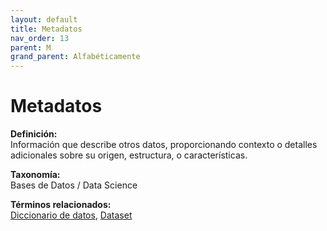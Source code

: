 ```yaml
---
layout: default
title: Metadatos
nav_order: 13
parent: M
grand_parent: Alfabéticamente
---
```


# Metadatos

**Definición:**  
Información que describe otros datos, proporcionando contexto o detalles adicionales sobre su origen, estructura, o características.

**Taxonomía:**  
Bases de Datos / Data Science

**Términos relacionados:**  
[Diccionario de datos](https://maleniski.github.io/diccionario-angl-tec-mx/docs/alfabeticamente/D/diccionario-de-datos.html), [Dataset](https://maleniski.github.io/diccionario-angl-tec-mx/docs/alfabeticamente/D/dataset.html)
